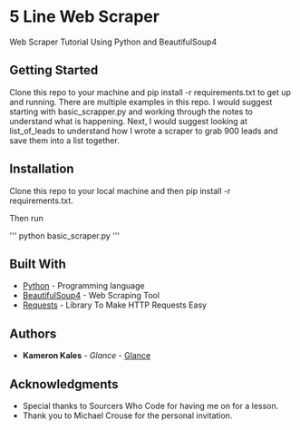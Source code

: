 # 5 Line Web Scraper

Web Scraper Tutorial Using Python and BeautifulSoup4

## Getting Started

Clone this repo to your machine and pip install -r requirements.txt to get up and running. There are multiple examples in this repo. I would suggest starting with basic_scrapper.py and working through the notes to understand what is happening. Next, I would suggest looking at list_of_leads to understand how I wrote a scraper to grab 900 leads and save them into a list together. 

## Installation

Clone this repo to your local machine and then pip install -r requirements.txt. 

Then run 

'''
python basic_scraper.py
'''

## Built With

* [Python](https://www.python.org/) - Programming language
* [BeautifulSoup4](https://www.crummy.com/software/BeautifulSoup/bs4/doc/) - Web Scraping Tool
* [Requests](http://docs.python-requests.org/en/master/) - Library To Make HTTP Requests Easy 

## Authors

* **Kameron Kales** - *Glance* - [Glance](www.linkedin.com/in/kameronkales)

## Acknowledgments

* Special thanks to Sourcers Who Code for having me on for a lesson.
* Thank you to Michael Crouse for the personal invitation. 

